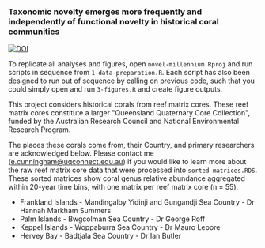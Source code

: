 ### Taxonomic novelty emerges more frequently and independently of functional novelty in historical coral communities

[![DOI](https://zenodo.org/badge/807370120.svg)](https://zenodo.org/doi/10.5281/zenodo.11392994)

To replicate all analyses and figures, open `novel-millennium.Rproj` and run scripts in sequence from `1-data-preparation.R`. Each script has also been designed to run out of sequence by calling on previous code, such that you could simply open and run `3-figures.R` and create figure outputs.

This project considers historical corals from reef matrix cores. These reef matrix cores constitute a larger "Queensland Quaternary Core Collection", funded by the Australian Research Council and National Environmental Research Program.

The places these corals come from, their Country, and primary researchers are acknowledged below. Please contact me (e.cunningham@uqconnect.edu.au) if you would like to learn more about the raw reef matrix core data that were processed into `sorted-matrices.RDS`. These sorted matrices show coral genus relative abundance aggregated within 20-year time bins, with one matrix per reef matrix core (n = 55).

- Frankland Islands - Mandingalby Yidinji and Gungandji Sea Country - Dr Hannah Markham Summers
- Palm Islands - Bwgcolman Sea Country - Dr George Roff
- Keppel Islands - Woppaburra Sea Country - Dr Mauro Lepore
- Hervey Bay - Badtjala Sea Country - Dr Ian Butler